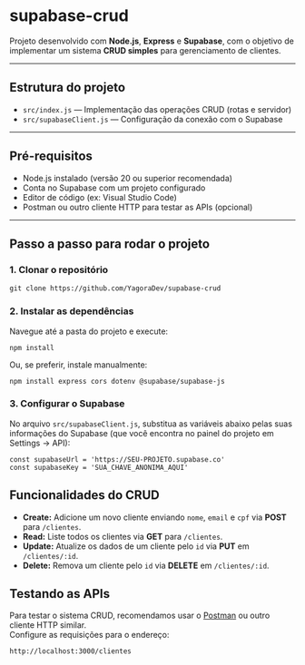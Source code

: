 # supabase-crud

Projeto desenvolvido com **Node.js**, **Express** e **Supabase**, com o objetivo de implementar um sistema **CRUD simples** para gerenciamento de clientes.

---

## Estrutura do projeto

- `src/index.js` — Implementação das operações CRUD (rotas e servidor)  
- `src/supabaseClient.js` — Configuração da conexão com o Supabase

---

## Pré-requisitos

- Node.js instalado (versão 20 ou superior recomendada)  
- Conta no Supabase com um projeto configurado  
- Editor de código (ex: Visual Studio Code)  
- Postman ou outro cliente HTTP para testar as APIs (opcional)

---

## Passo a passo para rodar o projeto

### 1. Clonar o repositório
        
    git clone https://github.com/YagoraDev/supabase-crud

### 2. Instalar as dependências
Navegue até a pasta do projeto e execute:

    npm install

Ou, se preferir, instale manualmente:

    npm install express cors dotenv @supabase/supabase-js

### 3. Configurar o Supabase
No arquivo `src/supabaseClient.js`, substitua as variáveis abaixo pelas suas informações do Supabase (que você encontra no painel do projeto em Settings → API):

    const supabaseUrl = 'https://SEU-PROJETO.supabase.co'
    const supabaseKey = 'SUA_CHAVE_ANONIMA_AQUI'

## Funcionalidades do CRUD

- **Create:** Adicione um novo cliente enviando `nome`, `email` e `cpf` via **POST** para `/clientes`.
- **Read:** Liste todos os clientes via **GET** para `/clientes`.
- **Update:** Atualize os dados de um cliente pelo `id` via **PUT** em `/clientes/:id`.
- **Delete:** Remova um cliente pelo `id` via **DELETE** em `/clientes/:id`.

## Testando as APIs

Para testar o sistema CRUD, recomendamos usar o [Postman](https://www.postman.com/) ou outro cliente HTTP similar.  
Configure as requisições para o endereço:

    http://localhost:3000/clientes




